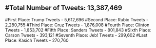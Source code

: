 #Total Number of Tweets: 13,387,469 
---
#First Place: Trump Tweets - 5,612,696
#Second Place: Rubio Tweets - 2,280,755
#Third Place: Cruz Tweets - 1,876,008
#Fourth Place: Clinton Tweets - 1,853,702
#Fifth Place: Sanders Tweets - 801,843
#Sixth Place: Carson Tweets - 393,121
#Seventh Place: Jeb! Tweets - 299,602
#Last Place: Kasich Tweets - 270,760
